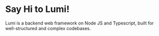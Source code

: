 # Say Hi to Lumi!

Lumi is a backend web framework on Node JS and Typescript, built for well-structured and complex codebases.
